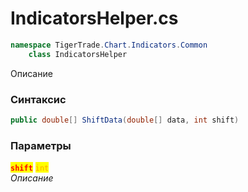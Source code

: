 
# IndicatorsHelper.cs
```csharp
namespace TigerTrade.Chart.Indicators.Common  
    class IndicatorsHelper
```

Описание

### Синтаксис
```csharp
public double[] ShiftData(double[] data, int shift)
```

### Параметры  
<mark style="color:red;">**`shift`**</mark> <mark style="color:orange;">`int`</mark>  
 *Описание*  
  

                    
                    
